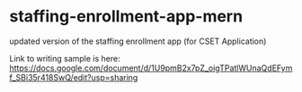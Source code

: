 # staffing-enrollment-app-mern
 updated version of the staffing enrollment app (for CSET Application)

 Link to writing sample is here: https://docs.google.com/document/d/1U9pmB2x7pZ_oigTPatlWUnaQdEFymf_SBi35r418SwQ/edit?usp=sharing
